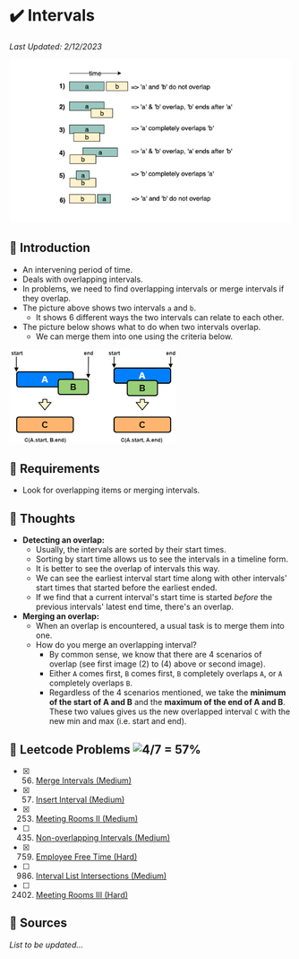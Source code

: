 # :heavy_check_mark: Intervals
*Last Updated: 2/12/2023*

![Image of a intervals](../images/patterns/intervals/intervals.png)

## :round_pushpin: Introduction
- An intervening period of time.
- Deals with overlapping intervals.
- In problems, we need to find overlapping intervals or merge intervals if they overlap.
- The picture above shows two intervals `a` and `b`.
  - It shows 6 different ways the two intervals can relate to each other.
- The picture below shows what to do when two intervals overlap.
  - We can merge them into one using the criteria below.

![Image of overlapping intervals](../images/patterns/intervals/overlapping-intervals.png)

## :round_pushpin: Requirements
- Look for overlapping items or merging intervals.

## :round_pushpin: Thoughts
- **Detecting an overlap:**
  - Usually, the intervals are sorted by their start times.
  - Sorting by start time allows us to see the intervals in a timeline form.
  - It is better to see the overlap of intervals this way.
  - We can see the earliest interval start time along with other intervals' start times that started before the earliest ended.
  - If we find that a current interval's start time is started *before* the previous intervals' latest end time, there's an overlap.
- **Merging an overlap:**
  - When an overlap is encountered, a usual task is to merge them into one.
  - How do you merge an overlapping interval?
    - By common sense, we know that there are 4 scenarios of overlap (see first image (2) to (4) above or second image).
    - Either `A` comes first, `B` comes first, `B` completely overlaps `A`, or `A` completely overlaps `B`.
    - Regardless of the 4 scenarios mentioned, we take the **minimum of the start of A and B** and the **maximum of the end of A and B**. These two values gives us the new overlapped interval `C` with the new min and max (i.e. start and end).


## :round_pushpin: Leetcode Problems ![4/7 = 57%](https://progress-bar.dev/57)

- [x] 56. [Merge Intervals (Medium)](https://leetcode.com/problems/merge-intervals/)
- [x] 57. [Insert Interval (Medium)](https://leetcode.com/problems/insert-interval/)
- [x] 253. [Meeting Rooms II (Medium)](https://leetcode.com/problems/meeting-rooms-ii/)
- [ ] 435. [Non-overlapping Intervals (Medium)](https://leetcode.com/problems/non-overlapping-intervals/)
- [x] 759. [Employee Free Time (Hard)](https://leetcode.com/problems/employee-free-time/)
- [ ] 986. [Interval List Intersections (Medium)](https://leetcode.com/problems/interval-list-intersections/)
- [ ] 2402. [Meeting Rooms III (Hard)](https://leetcode.com/problems/meeting-rooms-iii/)

## :round_pushpin: Sources
*List to be updated...*
